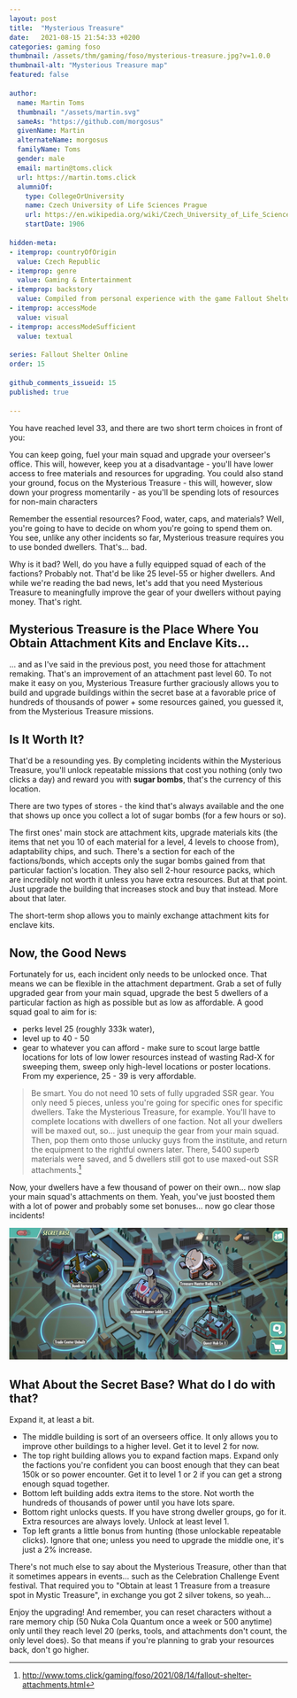 ```yaml
---
layout: post
title:  "Mysterious Treasure"
date:   2021-08-15 21:54:33 +0200
categories: gaming foso
thumbnail: /assets/thm/gaming/foso/mysterious-treasure.jpg?v=1.0.0
thumbnail-alt: "Mysterious Treasure map"
featured: false

author:
  name: Martin Toms
  thumbnail: "/assets/martin.svg"
  sameAs: "https://github.com/morgosus"
  givenName: Martin
  alternateName: morgosus
  familyName: Toms
  gender: male
  email: martin@toms.click
  url: https://martin.toms.click
  alumniOf:
    type: CollegeOrUniversity
    name: Czech University of Life Sciences Prague
    url: https://en.wikipedia.org/wiki/Czech_University_of_Life_Sciences_Prague
    startDate: 1906

hidden-meta:
- itemprop: countryOfOrigin
  value: Czech Republic
- itemprop: genre
  value: Gaming & Entertainment
- itemprop: backstory
  value: Compiled from personal experience with the game Fallout Shelter Online
- itemprop: accessMode
  value: visual
- itemprop: accessModeSufficient
  value: textual

series: Fallout Shelter Online
order: 15

github_comments_issueid: 15
published: true

---
```

You have reached level 33, and there are two short term choices in front of you: 

You can keep going, fuel your main squad and upgrade your overseer's office. This will, however, keep you at a disadvantage - you'll have lower access to free materials and resources for upgrading. You could also stand your ground, focus on the Mysterious Treasure - this will, however, slow down your progress momentarily - as you'll be spending lots of resources for non-main characters

Remember the essential resources? Food, water, caps, and materials? Well, you're going to have to decide on whom you're going to spend them on. You see, unlike any other incidents so far, Mysterious treasure requires you to use bonded dwellers. That's... bad.

Why is it bad? Well, do you have a fully equipped squad of each of the factions? Probably not. That'd be like 25 level-55 or higher dwellers. And while we're reading the bad news, let's add that you need Mysterious Treasure to meaningfully improve the gear of your dwellers without paying money. That's right.

## Mysterious Treasure is the Place Where You Obtain Attachment Kits and Enclave Kits...
... and as I've said in the previous post, you need those for attachment remaking. That's an improvement of an attachment past level 60. To not make it easy on you, Mysterious Treasure further graciously allows you to build and upgrade buildings within the secret base at a favorable price of hundreds of thousands of power + some resources gained, you guessed it,
from the Mysterious Treasure missions.

## Is It Worth It?
That'd be a resounding yes. By completing incidents within the Mysterious Treasure, you'll unlock repeatable missions
that cost you nothing (only two clicks a day) and reward you with **sugar bombs**, that's the currency of this location.

There are two types of stores - the kind that's always available and the one that shows up once you collect a lot of
sugar bombs (for a few hours or so).

The first ones' main stock are attachment kits, upgrade materials kits (the items that net you 10 of each material for a
level, 4 levels to choose from), adaptability chips, and such. There's a section for each of the factions/bonds, which accepts only the sugar bombs gained from that particular faction's location. They also sell 2-hour resource packs, which are incredibly not worth it unless you have extra resources. But at that point. Just upgrade the building that increases stock and buy that instead. More about that later.

The short-term shop allows you to mainly exchange attachment kits for enclave kits.

## Now, the Good News
Fortunately for us, each incident only needs to be unlocked once. That means we can be flexible in the attachment department. Grab a set of fully upgraded gear from your main squad, upgrade the best 5 dwellers of a particular faction as high as possible but as low as affordable. A good squad goal to aim for is:
- perks level 25 (roughly 333k water),
- level up to 40 - 50
- gear to whatever you can afford - make sure to scout large battle locations for lots of low lower resources instead of wasting
  Rad-X for sweeping them, sweep only high-level locations or poster locations. From my experience, 25 - 39 is very affordable.

> Be smart. You do not need 10 sets of fully upgraded SSR gear. You only need 5 pieces, unless you're going for specific ones for specific dwellers. Take the Mysterious Treasure, for example. You'll have to complete locations with dwellers of one faction. Not all your dwellers will be maxed out, so… just unequip the gear from your main squad. Then, pop them onto those unlucky guys from the institute, and return the equipment to the rightful owners later. There, 5400 superb materials were saved, and 5 dwellers still got to use maxed-out SSR attachments.[^1]

Now, your dwellers have a few thousand of power on their own... now slap your main squad's attachments on them. Yeah,
you've just boosted them with a lot of power and probably some set bonuses... now go clear those incidents!

![Secret Base](/assets/thm/gaming/foso/secret-base.jpg)

## What About the Secret Base? What do I do with that?
Expand it, at least a bit.
- The middle building is sort of an overseers office. It only allows you to improve other buildings to a higher level. Get it to level 2 for now.
- The top right building allows you to expand faction maps. Expand only the factions you're confident you can boost enough that they can beat 150k or so power encounter. Get it to level 1 or 2 if you can get a strong enough squad together.
- Bottom left building adds extra items to the store. Not worth the hundreds of thousands of power until you have lots spare.
- Bottom right unlocks quests. If you have strong dweller groups, go for it. Extra resources are always lovely. Unlock at least level 1.
- Top left grants a little bonus from hunting (those unlockable repeatable clicks). Ignore that one; unless you need to upgrade the middle one, it's just a 2% increase.

There's not much else to say about the Mysterious Treasure, other than that it sometimes appears in events... such as the Celebration Challenge Event festival. That required you to "Obtain at least 1 Treasure from a treasure spot in Mystic Treasure", in exchange you got 2 silver tokens, so yeah...

Enjoy the upgrading! And remember, you can reset characters without a rare memory chip (50 Nuka Cola Quantum once a week or 500 anytime) only until they reach level 20 (perks, tools, and attachments don't count, the only level does). So that means if you're planning to grab your resources back, don't go higher.

[^1]: http://www.toms.click/gaming/foso/2021/08/14/fallout-shelter-attachments.html
